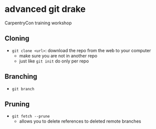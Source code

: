 # advanced git drake
CarpentryCon training workshop

## Cloning
- `git clone <url>`: download the repo from the web to your computer
	- make sure you are not in another repo
	- just like `git init` do only per repo

## Branching
- `git branch`

## Pruning
- `git fetch --prune`
	- allows you to delete references to deleted remote branches
